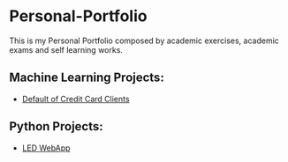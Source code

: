# Personal-Portfolio
  This is my Personal Portfolio composed by academic exercises, academic exams and self learning works.
## Machine Learning Projects:
- [Default of Credit Card Clients](https://github.com/Teored0/Personal-Portfolio/tree/main/Default%20of%20Credit%20Card%20Clients)

## Python Projects:
- [LED WebApp]()
